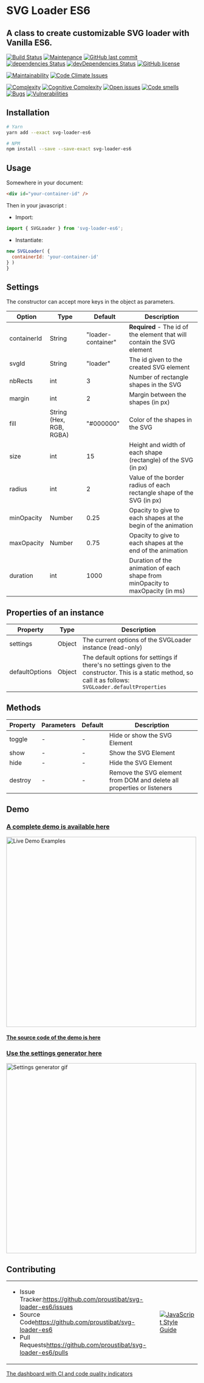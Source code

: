 # SVG Loader ES6 

## A class to create customizable SVG loader with Vanilla ES6.

[![Build Status](https://travis-ci.org/proustibat/svg-loader-es6.svg?branch=master)](https://travis-ci.org/proustibat/svg-loader-es6) 
[![Maintenance](https://img.shields.io/maintenance/yes/2018.svg)](https://github.com/proustibat/svg-loader-es6/commits/master) 
[![GitHub last commit](https://img.shields.io/github/last-commit/proustibat/svg-loader-es6.svg)](https://github.com/proustibat/svg-loader-es6/commits/master) 
<a href='https://david-dm.org/proustibat/svg-loader-es6'><img src='https://david-dm.org/proustibat/svg-loader-es6/status.svg' alt='dependencies Status'/></a>
<a href='https://david-dm.org/proustibat/svg-loader-es6?type=dev'><img src='https://david-dm.org/proustibat/svg-loader-es6/dev-status.svg' alt='devDependencies Status'/></a>
<a href='https://github.com/proustibat/svg-loader-es6/blob/master/LICENSE.md'><img src='https://img.shields.io/github/license/proustibat/svg-loader-es6.svg' alt='GitHub license'/></a>

[![Maintainability](https://api.codeclimate.com/v1/badges/44d6de4af0a54555f1ef/maintainability)](https://codeclimate.com/github/proustibat/svg-loader-es6/maintainability)
[![Code Climate Issues](https://img.shields.io/codeclimate/issues/github/proustibat/svg-loader-es6.svg)](https://codeclimate.com/github/proustibat/svg-loader-es6/issues) 

[![Complexity](https://sonarcloud.io/api/badges/measure?key=prstbt.svg-loader-es6&metric=complexity)](https://sonarcloud.io/component_measures?id=prstbt.svg-loader-es6&metric=complexity) 
[![Cognitive Complexity](https://sonarcloud.io/api/badges/measure?key=prstbt.svg-loader-es6&metric=cognitive_complexity)](https://sonarcloud.io/component_measures?id=prstbt.svg-loader-es6&metric=cognitive_complexity)
[![Open issues](https://sonarcloud.io/api/badges/measure?key=prstbt.svg-loader-es6&metric=open_issues)](https://sonarcloud.io/component_measures?id=prstbt.svg-loader-es6&metric=open_issues)
[![Code smells](https://sonarcloud.io/api/badges/measure?key=prstbt.svg-loader-es6&metric=code_smells)](https://sonarcloud.io/component_measures?id=prstbt.svg-loader-es6&metric=code_smells)
[![Bugs](https://sonarcloud.io/api/badges/measure?key=prstbt.svg-loader-es6&metric=bugs)](https://sonarcloud.io/component_measures?id=prstbt.svg-loader-es6&metric=bugs)
[![Vulnerabilities](https://sonarcloud.io/api/badges/measure?key=prstbt.svg-loader-es6&metric=vulnerabilities)](https://sonarcloud.io/component_measures?id=prstbt.svg-loader-es6&metric=vulnerabilities)

## Installation
```sh
# Yarn
yarn add --exact svg-loader-es6

# NPM
npm install --save --save-exact svg-loader-es6

```

## Usage

Somewhere in your document:

```html
<div id="your-container-id" />
```
Then in your javascript :
- Import:
```js
import { SVGLoader } from 'svg-loader-es6';
```
- Instantiate:
```js
new SVGLoader( {
  containerId: 'your-container-id'
} )
}
```

## Settings
The constructor can accept more keys in the object as parameters.

Option | Type | Default | Description
------ | ---- | ------- | -----------
containerId | String | "loader-container" | **Required** - The id of the element that will contain the SVG element
svgId | String | "loader" | The id given to the created SVG element
nbRects | int   | 3 | Number of rectangle shapes in the SVG
margin | int   | 2 | Margin between the shapes (in px)
fill | String (Hex, RGB, RGBA)   | "#000000" | Color of the shapes in the SVG
size | int   | 15 | Height and width of each shape (rectangle) of the SVG (in px)
radius | int   | 2 | Value of the border radius of each rectangle shape of the SVG (in px)
minOpacity | Number   | 0.25 | Opacity to give to each shapes at the begin of the animation
maxOpacity | Number   | 0.75 | Opacity to give to each shapes at the end of the animation
duration | int   | 1000 | Duration of the animation of each shape from minOpacity to maxOpacity (in ms)


## Properties of an instance

Property | Type  | Description
-------- | ----  | -----------
settings | Object | The current options of the SVGLoader instance (read-only)
defaultOptions | Object | The default options for settings if there's no settings given to the constructor. This is a static method, so call it as follows: `SVGLoader.defaultProperties`


## Methods 

Property | Parameters | Default | Description
-------- | ---------- | ------- | -----------
toggle | - | - | Hide or show the SVG Element
show | - | - | Show the SVG Element
hide | - | - | Hide the SVG Element
destroy | - | - | Remove the SVG element from DOM and delete all properties or listeners


## Demo
### [A complete demo is available here](https://github.com/proustibat/svg-loader-es6-example)
<img src="https://j.gifs.com/zK9948.gif" alt="Live Demo Examples" width="500" />

#### [The source code of the demo is here](https://github.com/proustibat/svg-loader-es6-example)

### [Use the settings generator here](https://github.com/proustibat/svg-loader-es6-example/generator.html)
<img src="https://j.gifs.com/qYDD8r.gif" alt="Settings generator gif" width="500" />

## Contributing

<table>
  <tr>
    <td>
      <ul>
        <li>Issue Tracker:<a href="https://github.com/proustibat/svg-loader-es6/issues" alt="" />https://github.com/proustibat/svg-loader-es6/issues</a></li>
        <li>Source Code<a href="https://github.com/proustibat/svg-loader-es6" alt="" />https://github.com/proustibat/svg-loader-es6</a></li>
        <li>Pull Requests<a href="https://github.com/proustibat/svg-loader-es6/pulls" alt="" />https://github.com/proustibat/svg-loader-es6/pulls</a></li>
      </ul>
    </td>
    <td><a href="https://github.com/standard/standard"/><img src="https://cdn.rawgit.com/standard/standard/master/badge.svg" alt="JavaScript Style Guide" /></a></td>
  </tr>  
</table>


[The dashboard with CI and code quality indicators](https://github.com/proustibat/svg-loader-es6-example/dashboard.html)
